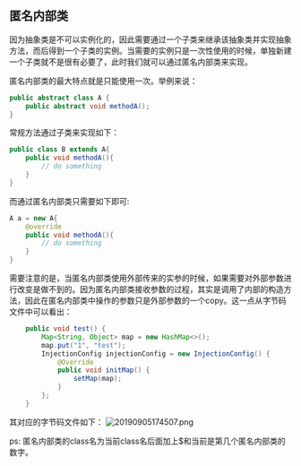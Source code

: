 ## 匿名内部类
因为抽象类是不可以实例化的，因此需要通过一个子类来继承该抽象类并实现抽象方法，而后得到一个子类的实例。当需要的实例只是一次性使用的时候，单独新建一个子类就不是很有必要了，此时我们就可以通过匿名内部类来实现。

匿名内部类的最大特点就是只能使用一次。举例来说：
```java
public abstract class A {
    public abstract void methodA(); 
}
```
常规方法通过子类来实现如下：
```java
public class B extends A{
    public void methodA(){
        // do something
    }
}
```
而通过匿名内部类只需要如下即可:
```java
A a = new A{
    @override
    public void methodA(){
        // do something
    }
}
```
需要注意的是，当匿名内部类使用外部传来的实参的时候，如果需要对外部参数进行改变是做不到的。因为匿名内部类接收参数的过程，其实是调用了内部的构造方法，因此在匿名内部类中操作的参数只是外部参数的一个copy。这一点从字节码文件中可以看出：
```java
    public void test() {
        Map<String, Object> map = new HashMap<>();
        map.put("1", "test");
        InjectionConfig injectionConfig = new InjectionConfig() {
            @Override
            public void initMap() {
                setMap(map);
            }
        };
    }
```
其对应的字节码文件如下：
![20190905174507.png](https://repositoryimage.oss-cn-shanghai.aliyuncs.com/img/20190905174507.png)

ps:
匿名内部类的class名为当前class名后面加上$和当前是第几个匿名内部类的数字。